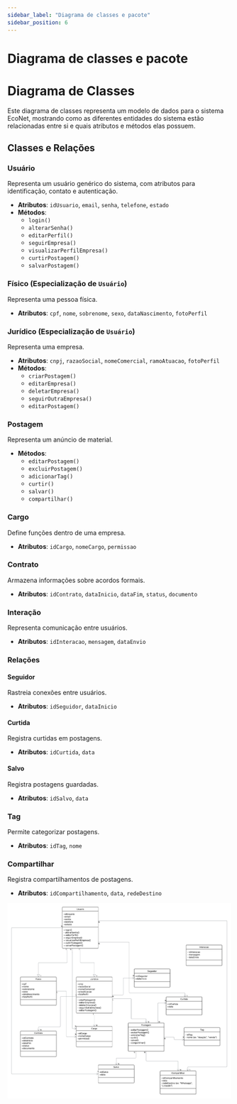 ```yaml
---
sidebar_label: "Diagrama de classes e pacote"
sidebar_position: 6
---
```

# Diagrama de classes e pacote  

# Diagrama de Classes

Este diagrama de classes representa um modelo de dados para o sistema EcoNet, mostrando como as diferentes entidades do sistema estão relacionadas entre si e quais atributos e métodos elas possuem.

## Classes e Relações

### **Usuário**
Representa um usuário genérico do sistema, com atributos para identificação, contato e autenticação.

- **Atributos**: `idUsuario`, `email`, `senha`, `telefone`, `estado`
- **Métodos**:
  - `login()`
  - `alterarSenha()`
  - `editarPerfil()`
  - `seguirEmpresa()`
  - `visualizarPerfilEmpresa()`
  - `curtirPostagem()`
  - `salvarPostagem()`

### **Físico** (Especialização de `Usuário`)
Representa uma pessoa física.

- **Atributos**: `cpf`, `nome`, `sobrenome`, `sexo`, `dataNascimento`, `fotoPerfil`

### **Jurídico** (Especialização de `Usuário`)
Representa uma empresa.

- **Atributos**: `cnpj`, `razaoSocial`, `nomeComercial`, `ramoAtuacao`, `fotoPerfil`
- **Métodos**:
  - `criarPostagem()`
  - `editarEmpresa()`
  - `deletarEmpresa()`
  - `seguirOutraEmpresa()`
  - `editarPostagem()`

### **Postagem**
Representa um anúncio de material.

- **Métodos**:
  - `editarPostagem()`
  - `excluirPostagem()`
  - `adicionarTag()`
  - `curtir()`
  - `salvar()`
  - `compartilhar()`

### **Cargo**
Define funções dentro de uma empresa.

- **Atributos**: `idCargo`, `nomeCargo`, `permissao`

### **Contrato**
Armazena informações sobre acordos formais.

- **Atributos**: `idContrato`, `dataInicio`, `dataFim`, `status`, `documento`

### **Interação**
Representa comunicação entre usuários.

- **Atributos**: `idInteracao`, `mensagem`, `dataEnvio`

### **Relações**
#### **Seguidor**
Rastreia conexões entre usuários.

- **Atributos**: `idSeguidor`, `dataInicio`

#### **Curtida**
Registra curtidas em postagens.

- **Atributos**: `idCurtida`, `data`

#### **Salvo**
Registra postagens guardadas.

- **Atributos**: `idSalvo`, `data`

### **Tag**
Permite categorizar postagens.

- **Atributos**: `idTag`, `nome`

### **Compartilhar**
Registra compartilhamentos de postagens.

- **Atributos**: `idCompartilhamento`, `data`, `redeDestino`

![Representação Visual da Arquitetura](../../static/img/image2.png)
